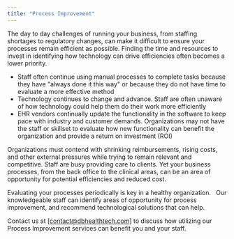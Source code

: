 ```yaml
---
title: "Process Improvement"
---
```


<p>The day to day challenges of running your business, from staffing shortages to regulatory changes, can make it difficult to ensure your processes remain efficient as possible. Finding the time and resources to invest in identifying how technology can drive efficiencies often becomes a lower priority.</p>
<ul>
<li>Staff often continue using manual processes to complete tasks because they have "always done it this way" or because they do not have time to evaluate a more effective method</li>
<li>Technology continues to change and advance. Staff are often unaware of how technology could help them do their work more efficiently</li>
<li>EHR vendors continually update the functionality in the software to keep pace with industry and customer demands. Organizations may not have the staff or skillset to evaluate how new functionality can benefit the organization and provide a return on investment (ROI)</li>
</ul>
<p>Organizations must contend with shrinking reimbursements, rising costs, and other external pressures while trying to remain relevant and competitive. Staff are busy providing care to clients. Yet your business processes, from the back office to the clinical areas, can be an area of opportunity for potential efficiencies and reduced cost.</p>
<p>Evaluating your processes periodically is key in a healthy organization.&nbsp;&nbsp; Our knowledgeable staff can identify areas of opportunity for process improvement, and recommend technological solutions that can help.</p>

Contact us at [contact@dbhealthtech.com] to discuss how utilizing our Process Improvement services can benefit you and your staff.
